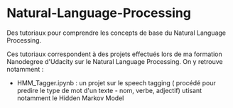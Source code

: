 # Natural-Language-Processing
Des tutoriaux pour comprendre les concepts de base du Natural Language Processing.

Ces tutoriaux correspondent à des projets effectués lors de ma formation Nanodegree d'Udacity sur le Natural Language Processing.
On y retrouve notamment :
  - HMM_Tagger.ipynb  : un projet sur le speech tagging ( procédé pour predire le type de mot d'un texte - nom, verbe, adjectif) utisant notamment le Hidden Markov Model
